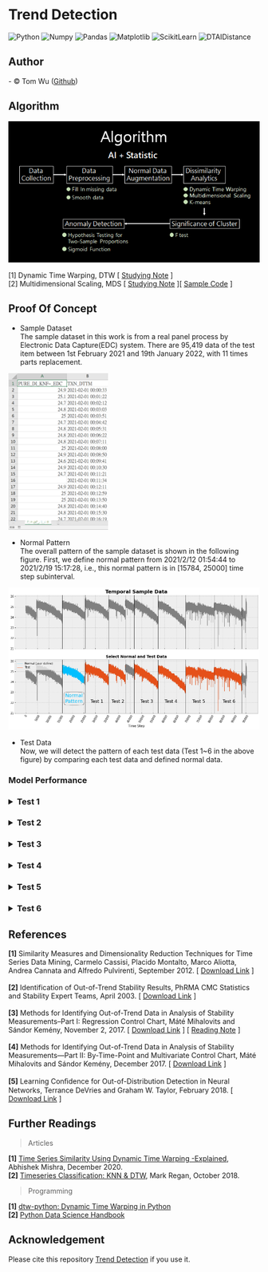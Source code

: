 # Trend Detection  
![Python](https://img.shields.io/badge/Python-3.7.13-blue.svg) ![Numpy](https://img.shields.io/badge/NumPy-1.21.6-range.svg) ![Pandas](https://img.shields.io/badge/Pandas-1.3.5-range.svg) ![Matplotlib](https://img.shields.io/badge/Matplolib-3.2.2-range.svg) ![ScikitLearn](https://img.shields.io/badge/ScikitLearn-1.0.2-range.svg) ![DTAIDistance](https://img.shields.io/badge/DTAIDistance-2.3.6-range.svg)

## Author  
<span> - &copy; Tom Wu (<a href="https://github.com/YenLinWu">Github</a>) </span>  

## Algorithm  
<img src='./Images_of_README/algorithm.png'>

[1] Dynamic Time Warping, DTW [ [Studying Note](https://colab.research.google.com/github/YenLinWu/Trend_Detection/blob/main/Dynamic_Time_Warping/Studying_Note.ipynb) ]    
[2] Multidimensional Scaling, MDS [ [Studying Note](https://hackmd.io/@20gd3hLfS7G4xfz9rKqycw/multidimensional_scaling) ][ [Sample Code](https://colab.research.google.com/github/YenLinWu/Trend_Detection/blob/main/Multidimensional_Scaling/Multidimensional_Scaling.ipynb) ]

## Proof Of Concept
* Sample Dataset  
The sample dataset in this work is from a real panel process by Electronic Data Capture(EDC) system. There are 95,419 data of the test item between 1st February 2021 and 19th January 2022, with 11 times parts replacement.  
<p align='left'>
  <img src='./Images_of_README/sample_data.png' width='200'>  

* Normal Pattern    
The overall pattern of the sample dataset is shown in the following figure. First, we define normal pattern from 2021/2/12 01:54:44 to 2021/2/19 15:17:28, i.e., this normal pattern is in [15784, 25000] time step subinterval.  
<p align='left'>
  <img src='./Output_Images_of_POC/Normal_and_Test_Data.png' width='700'>  
  
* Test Data   
Now, we will detect the pattern of each test data (Test 1~6 in the above figure) by comparing each test data and defined normal data.  
  
### Model Performance  
<h3><b>  
<details>  
<summary> Test 1 </summary>
  <p align='left'>
  <img src='./Output_Images_of_POC/Smoothing_Normal_and_Test_1.png' width='380'>
  <img src='./Output_Images_of_POC/Detection_Output_of_Test_1.gif' width='370'>
</details>   
</b></h3>

<h3><b>
<details>  
<summary> Test 2 </summary>
  <p align='left'>
  <img src='./Output_Images_of_POC/Smoothing_Normal_and_Test_2.png' width='400'>
  <img src='./Output_Images_of_POC/Detection_Output_of_Test_2.gif' width='390'>
</details>   
</b></h3>

<h3><b>
<details>  
<summary> Test 3 </summary>
  <p align='left'>
  <img src='./Output_Images_of_POC/Smoothing_Normal_and_Test_3.png' width='400'>
  <img src='./Output_Images_of_POC/Detection_Output_of_Test_3.gif' width='390'>
</details>   
</b></h3>

<h3><b>
<details>  
<summary> Test 4 </summary>
  <p align='left'>
  <img src='./Output_Images_of_POC/Smoothing_Normal_and_Test_4.png' width='400'>
  <img src='./Output_Images_of_POC/Detection_Output_of_Test_4.gif' width='390'>
</details>   
</b></h3>

<h3><b>
<details>  
<summary> Test 5 </summary>
  <p align='left'>
  <img src='./Output_Images_of_POC/Smoothing_Normal_and_Test_5.png' width='400'>
  <img src='./Output_Images_of_POC/Detection_Output_of_Test_5.gif' width='390'>
</details>   
</b></h3>

<h3><b>
<details>  
<summary> Test 6 </summary>
  <p align='left'>
  <img src='./Output_Images_of_POC/Smoothing_Normal_and_Test_6.png' width='400'>
  <img src='./Output_Images_of_POC/Detection_Output_of_Test_6.gif' width='390'>
</details>   
</b></h3>

## References  
**[1]** Similarity Measures and Dimensionality Reduction Techniques for Time Series Data Mining, Carmelo Cassisi, Placido Montalto, Marco Aliotta, Andrea Cannata and Alfredo Pulvirenti, September 2012.  [ [Download Link](https://www.intechopen.com/chapters/39030) ]
</br>   
**[2]** Identification of Out-of-Trend Stability Results, PhRMA CMC Statistics and Stability Expert Teams, April 2003. [ [Download Link](http://alfresco-static-files.s3.amazonaws.com/alfresco_images/pharma/2014/08/22/5d9c565f-81ff-4879-aaed-20acd24d0335/article-52982.pdf) ]    
</br> 
**[3]** Methods for Identifying Out-of-Trend Data in Analysis of Stability Measurements–Part I: Regression Control Chart, Máté Mihalovits and Sándor Kemény, November 2, 2017. [ [Download Link](https://cdn.sanity.io/files/0vv8moc6/pharmtech/e80e5dbb15ba554cd2a9aaa7200c6ef665ffc019.pdf) ] [ [Reading Note](https://colab.research.google.com/github/YenLinWu/Trend_Detection/blob/main/Regression_Control_Chart/Reading_Note.ipynb) ] 
</br>   
**[4]** Methods for Identifying Out-of-Trend Data in Analysis of Stability Measurements—Part II: By-Time-Point and Multivariate Control Chart, Máté Mihalovits and Sándor Kemény, December 2017. [ [Download Link](http://alfresco-static-files.s3.amazonaws.com/alfresco_images/pharma/2017/12/13/fd4d33b3-f2a5-41ec-8f57-a29194945342/PT1217_038-043_PeerReviewed.pdf) ] 
</br>  
**[5]** Learning Conﬁdence for Out-of-Distribution Detection in Neural Networks, Terrance DeVries and Graham W. Taylor, February 2018.  [ [Download Link](https://arxiv.org/pdf/1802.04865.pdf) ]
</br> 

## Further Readings    

> Articles   

**[1]** [Time Series Similarity Using Dynamic Time Warping -Explained](https://medium.com/walmartglobaltech/time-series-similarity-using-dynamic-time-warping-explained-9d09119e48ec), Abhishek Mishra, December 2020.    
**[2]** [Timeseries Classification: KNN & DTW](https://nbviewer.org/github/markdregan/K-Nearest-Neighbors-with-Dynamic-Time-Warping/blob/master/K_Nearest_Neighbor_Dynamic_Time_Warping.ipynb), Mark Regan, October 2018.

> Programming

**[1]** [dtw-python: Dynamic Time Warping in Python](https://dynamictimewarping.github.io/python/)
</br> 
**[2]** [Python Data Science Handbook](https://jakevdp.github.io/PythonDataScienceHandbook/)
</br> 

## Acknowledgement    
Please cite this repository [Trend Detection](https://github.com/YenLinWu/Trend_Detection) if you use it.  
